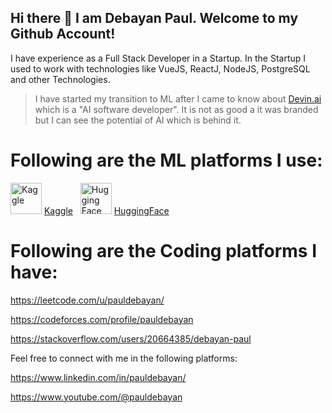 <!--
https://docs.github.com/en/get-started/writing-on-github/getting-started-with-writing-and-formatting-on-github/basic-writing-and-formatting-syntax
-->

## Hi there 👋 I am Debayan Paul. Welcome to my Github Account!

I have experience as a Full Stack Developer in a Startup. In the Startup I used to work with technologies like VueJS, ReactJ, NodeJS, PostgreSQL and other Technologies.

> I have started my transition to ML after I came to know about [Devin.ai](https://preview.devin.ai/) which is a "AI software developer". It is not as good a it was branded but I can see the potential of AI which is behind it.

# Following are the **ML platforms** I use:
<img src="https://www.kaggle.com/static/images/favicon.ico" alt="Kaggle" width="50" height="50"> [Kaggle](https://www.kaggle.com/pauldebayan) &nbsp;
<img src="https://huggingface.co/front/assets/huggingface_logo-noborder.svg" alt="Hugging Face" width="50" height="50"> [HuggingFace](https://huggingface.co/pauldebayan)

# Following are the Coding platforms I have:

https://leetcode.com/u/pauldebayan/

https://codeforces.com/profile/pauldebayan

https://stackoverflow.com/users/20664385/debayan-paul

Feel free to connect with me in the following platforms:

https://www.linkedin.com/in/pauldebayan/

https://www.youtube.com/@pauldebayan














